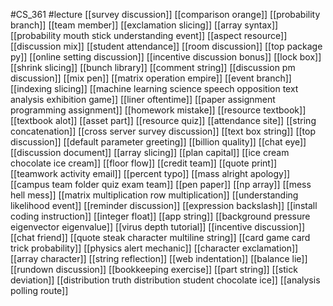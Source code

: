 #CS_361
#lecture
[[survey discussion]]
[[comparison orange]]
[[probability branch]]
[[team member]]
[[exclamation slicing]]
[[array syntax]]
[[probability mouth stick understanding event]]
[[aspect resource]]
[[discussion mix]]
[[student attendance]]
[[room discussion]]
[[top package py]]
[[online setting discussion]]
[[incentive discussion bonus]]
[[lock box]]
[[shrink slicing]]
[[bunch library]]
[[comment string]]
[[discussion pm discussion]]
[[mix pen]]
[[matrix operation empire]]
[[event branch]]
[[indexing slicing]]
[[machine learning science speech opposition text analysis exhibition game]]
[[liner oftentime]]
[[paper assignment programming assignment]]
[[homework mistake]]
[[resource textbook]]
[[textbook alot]]
[[asset part]]
[[resource quiz]]
[[attendance site]]
[[string concatenation]]
[[cross server survey discussion]]
[[text box string]]
[[top discussion]]
[[default parameter greeting]]
[[billion quality]]
[[chat eye]]
[[discussion document]]
[[array slicing]]
[[plan capital]]
[[ice cream chocolate ice cream]]
[[floor flow]]
[[credit team]]
[[quote print]]
[[teamwork activity email]]
[[percent typo]]
[[mass alright apology]]
[[campus team folder quiz exam team]]
[[pen paper]]
[[np array]]
[[mess hell mess]]
[[matrix multiplication row multiplication]]
[[understanding likelihood event]]
[[reminder discussion]]
[[expression backslash]]
[[install coding instruction]]
[[integer float]]
[[app string]]
[[background pressure eigenvector eigenvalue]]
[[virus depth tutorial]]
[[incentive discussion]]
[[chat friend]]
[[quote steak character multiline string]]
[[card game card trick probability]]
[[physics alert mechanic]]
[[character exclamation]]
[[array character]]
[[string reflection]]
[[web indentation]]
[[balance lie]]
[[rundown discussion]]
[[bookkeeping exercise]]
[[part string]]
[[stick deviation]]
[[distribution truth distribution student chocolate ice]]
[[analysis polling route]]
